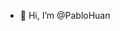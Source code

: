 - 👋 Hi, I’m @PabloHuan


<!---
PabloHuan/PabloHuan is a ✨ special ✨ repository because its `README.md` (this file) appears on your GitHub profile.
You can click the Preview link to take a look at your changes.
--->
